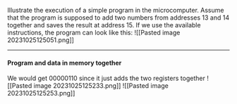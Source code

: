 Illustrate the execution of a simple program in the microcomputer. Assume that the program is supposed to add two numbers from addresses 13 and 14 together and saves the result at address 15. If we use the available instructions, the program can look like this:
![[Pasted image 20231025125051.png]]

***
#### Program and data in memory together
We would get 00000110 since it just adds the two registers together
![[Pasted image 20231025125233.png]]
![[Pasted image 20231025125253.png]]

